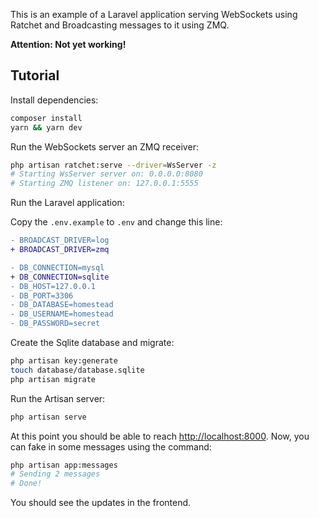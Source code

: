 This is an example of a Laravel application serving WebSockets using Ratchet and Broadcasting messages to it using ZMQ.

**Attention: Not yet working!**

## Tutorial

Install dependencies:

```bash
composer install
yarn && yarn dev
```

Run the WebSockets server an ZMQ receiver:

```bash
php artisan ratchet:serve --driver=WsServer -z
# Starting WsServer server on: 0.0.0.0:8080
# Starting ZMQ listener on: 127.0.0.1:5555
```

Run the Laravel application:

Copy the `.env.example` to `.env` and change this line:

```diff
- BROADCAST_DRIVER=log
+ BROADCAST_DRIVER=zmq

- DB_CONNECTION=mysql
+ DB_CONNECTION=sqlite
- DB_HOST=127.0.0.1
- DB_PORT=3306
- DB_DATABASE=homestead
- DB_USERNAME=homestead
- DB_PASSWORD=secret
```

Create the Sqlite database and migrate:

```bash
php artisan key:generate
touch database/database.sqlite
php artisan migrate
```

Run the Artisan server:

```bash
php artisan serve
```

At this point you should be able to reach [http://localhost:8000](http://localhost:8000). Now, you can fake in some messages using the command:

```bash
php artisan app:messages
# Sending 2 messages
# Done!
```

You should see the updates in the frontend.
